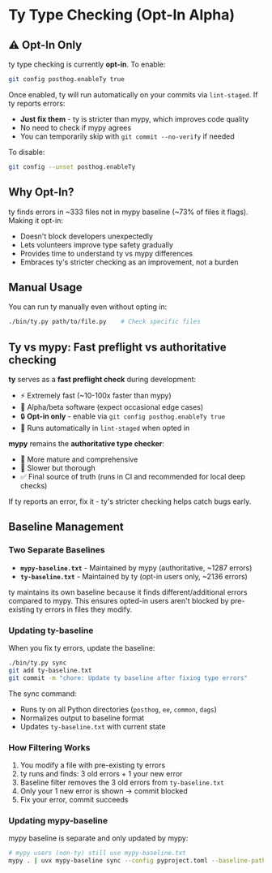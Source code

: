 # Ty Type Checking (Opt-In Alpha)

## ⚠️ Opt-In Only

ty type checking is currently **opt-in**. To enable:

```bash
git config posthog.enableTy true
```

Once enabled, ty will run automatically on your commits via `lint-staged`. If ty reports errors:

- **Just fix them** - ty is stricter than mypy, which improves code quality
- No need to check if mypy agrees
- You can temporarily skip with `git commit --no-verify` if needed

To disable:

```bash
git config --unset posthog.enableTy
```

## Why Opt-In?

ty finds errors in ~333 files not in mypy baseline (~73% of files it flags). Making it opt-in:

- Doesn't block developers unexpectedly
- Lets volunteers improve type safety gradually
- Provides time to understand ty vs mypy differences
- Embraces ty's stricter checking as an improvement, not a burden

## Manual Usage

You can run ty manually even without opting in:

```bash
./bin/ty.py path/to/file.py    # Check specific files
```

## Ty vs mypy: Fast preflight vs authoritative checking

**ty** serves as a **fast preflight check** during development:

- ⚡ Extremely fast (~10-100x faster than mypy)
- 🧪 Alpha/beta software (expect occasional edge cases)
- 🔒 **Opt-in only** - enable via `git config posthog.enableTy true`
- 🚦 Runs automatically in `lint-staged` when opted in

**mypy** remains the **authoritative type checker**:

- 🎯 More mature and comprehensive
- 🐌 Slower but thorough
- ✅ Final source of truth (runs in CI and recommended for local deep checks)

If ty reports an error, fix it - ty's stricter checking helps catch bugs early.

## Baseline Management

### Two Separate Baselines

- **`mypy-baseline.txt`** - Maintained by mypy (authoritative, ~1287 errors)
- **`ty-baseline.txt`** - Maintained by ty (opt-in users only, ~2136 errors)

ty maintains its own baseline because it finds different/additional errors compared to mypy.
This ensures opted-in users aren't blocked by pre-existing ty errors in files they modify.

### Updating ty-baseline

When you fix ty errors, update the baseline:

```bash
./bin/ty.py sync
git add ty-baseline.txt
git commit -m "chore: Update ty baseline after fixing type errors"
```

The sync command:

- Runs ty on all Python directories (`posthog`, `ee`, `common`, `dags`)
- Normalizes output to baseline format
- Updates `ty-baseline.txt` with current state

### How Filtering Works

1. You modify a file with pre-existing ty errors
2. ty runs and finds: 3 old errors + 1 your new error
3. Baseline filter removes the 3 old errors from `ty-baseline.txt`
4. Only your 1 new error is shown → commit blocked
5. Fix your error, commit succeeds

### Updating mypy-baseline

mypy baseline is separate and only updated by mypy:

```bash
# mypy users (non-ty) still use mypy-baseline.txt
mypy . | uvx mypy-baseline sync --config pyproject.toml --baseline-path mypy-baseline.txt
```

